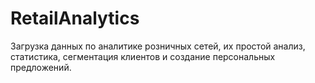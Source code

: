 # RetailAnalytics

Загрузка данных по аналитике розничных сетей, их простой анализ, статистика, сегментация клиентов и создание персональных предложений.


